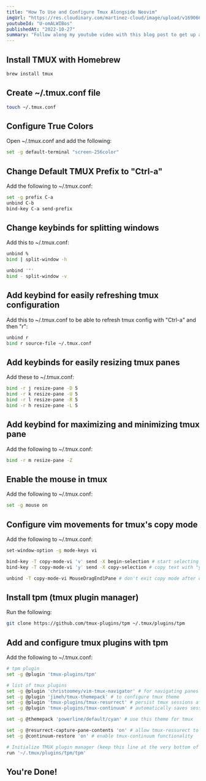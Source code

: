```yaml
---
title: "How To Use and Configure Tmux Alongside Neovim"
imgUrl: "https://res.cloudinary.com/martinez-cloud/image/upload/v1690661935/josean-youtube-blog/tmux-setup_tgrkce.jpg"
youtubeId: "U-omALWIBos"
publishedAt: "2022-10-27"
summary: "Follow along my youtube video with this blog post to get up and running with Tmux quickly and use it alongside Neovim for an awesome software development workflow."
---
```


## Install TMUX with Homebrew

```bash
brew install tmux
```

## Create ~/.tmux.conf file

```bash
touch ~/.tmux.conf
```

## Configure True Colors

Open ~/.tmux.conf and add the following:

```bash
set -g default-terminal "screen-256color"
```

## Change Default TMUX Prefix to "Ctrl-a"

Add the following to ~/.tmux.conf:

```bash
set -g prefix C-a
unbind C-b
bind-key C-a send-prefix
```

## Change keybinds for splitting windows

Add this to ~/.tmux.conf:

```bash
unbind %
bind | split-window -h

unbind '"'
bind - split-window -v
```

## Add keybind for easily refreshing tmux configuration

Add this to ~/.tmux.conf to be able to refresh tmux config with "Ctrl-a" and then "r":

```bash
unbind r
bind r source-file ~/.tmux.conf
```

## Add keybinds for easily resizing tmux panes

Add these to ~/.tmux.conf:

```bash
bind -r j resize-pane -D 5
bind -r k resize-pane -U 5
bind -r l resize-pane -R 5
bind -r h resize-pane -L 5
```

## Add keybind for maximizing and minimizing tmux pane

Add the following to ~/.tmux.conf:

```bash
bind -r m resize-pane -Z
```

## Enable the mouse in tmux

Add the following to ~/.tmux.conf:

```bash
set -g mouse on
```

## Configure vim movements for tmux's copy mode

Add the following to ~/.tmux.conf:

```bash
set-window-option -g mode-keys vi

bind-key -T copy-mode-vi 'v' send -X begin-selection # start selecting text with "v"
bind-key -T copy-mode-vi 'y' send -X copy-selection # copy text with "y"

unbind -T copy-mode-vi MouseDragEnd1Pane # don't exit copy mode after dragging with mouse
```

## Install tpm (tmux plugin manager)

Run the following:

```bash
git clone https://github.com/tmux-plugins/tpm ~/.tmux/plugins/tpm
```

## Add and configure tmux plugins with tpm

Add the following to ~/.tmux.conf:

```bash
# tpm plugin
set -g @plugin 'tmux-plugins/tpm'

# list of tmux plugins
set -g @plugin 'christoomey/vim-tmux-navigator' # for navigating panes and vim/nvim with Ctrl-hjkl
set -g @plugin 'jimeh/tmux-themepack' # to configure tmux theme
set -g @plugin 'tmux-plugins/tmux-resurrect' # persist tmux sessions after computer restart
set -g @plugin 'tmux-plugins/tmux-continuum' # automatically saves sessions for you every 15 minutes

set -g @themepack 'powerline/default/cyan' # use this theme for tmux

set -g @resurrect-capture-pane-contents 'on' # allow tmux-ressurect to capture pane contents
set -g @continuum-restore 'on' # enable tmux-continuum functionality

# Initialize TMUX plugin manager (keep this line at the very bottom of tmux.conf)
run '~/.tmux/plugins/tpm/tpm'
```

## You're Done!
